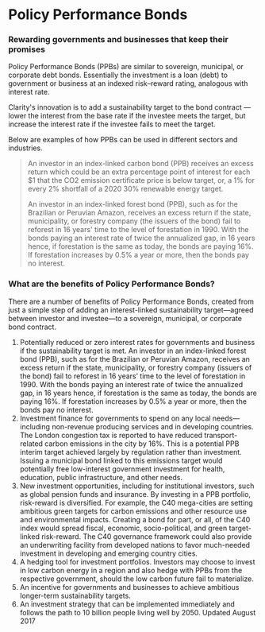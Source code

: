 # Policy Performance Bonds

### Rewarding governments and businesses that keep their promises

Policy Performance Bonds \(PPBs\) are similar to sovereign, municipal, or corporate debt bonds. Essentially the investment is a loan \(debt\) to government or business at an indexed risk–reward rating, analogous with interest rate.

Clarity's innovation is to add a sustainability target to the bond contract — lower the interest from the base rate if the investee meets the target, but increase the interest rate if the investee fails to meet the target.

Below are examples of how PPBs can be used in different sectors and industries.

> An investor in an index-linked carbon bond \(PPB\) receives an excess return which could be an extra percentage point of interest for each $1 that the CO2 emission certificate price is below target, or, a 1% for every 2% shortfall of a 2020 30% renewable energy target.
>
> An investor in an index-linked forest bond \(PPB\), such as for the Brazilian or Peruvian Amazon, receives an excess return if the state, municipality, or forestry company \(the issuers of the bond\) fail to reforest in 16 years' time to the level of forestation in 1990. With the bonds paying an interest rate of twice the annualized gap, in 16 years hence, if forestation is the same as today, the bonds are paying 16%. If forestation increases by 0.5% a year or more, then the bonds pay no interest.

### What are the benefits of Policy Performance Bonds?

There are a number of benefits of Policy Performance Bonds, created from just a simple step of adding an interest-linked sustainability target—agreed between investor and investee—to a sovereign, municipal, or corporate bond contract.1. Potentially reduced or zero interest rates for governments and business if the sustainability target is met.An investor in an index-linked forest bond \(PPB\), such as for the Brazilian or Peruvian Amazon, receives an excess return if the state, municipality, or forestry company \(issuers of the bond\) fail to reforest in 16 years’ time to the level of forestation in 1990. With the bonds paying an interest rate of twice the annualized gap, in 16 years hence, if forestation is the same as today, the bonds are paying 16%. If forestation increases by 0.5% a year or more, then the bonds pay no interest.2. Investment finance for governments to spend on any local needs—including non-revenue producing services and in developing countries.The London congestion tax is reported to have reduced transport-related carbon emissions in the city by 16%. This is a potential PPB interim target achieved largely by regulation rather than investment. Issuing a municipal bond linked to this emissions target would potentially free low-interest government investment for health, education, public infrastructure, and other needs. 3. New investment opportunities, including for institutional investors, such as global pension funds and insurance.By investing in a PPB portfolio, risk-reward is diversified. For example, the C40 mega-cities are setting ambitious green targets for carbon emissions and other resource use and environmental impacts. Creating a bond for part, or all, of the C40 index would spread fiscal, economic, socio-political, and green target-linked risk-reward. The C40 governance framework could also provide an underwriting facility from developed nations to favor much-needed investment in developing and emerging country cities.4. A hedging tool for investment portfolios.Investors may choose to invest in low carbon energy in a region and also hedge with PPBs from the respective government, should the low carbon future fail to materialize.5. An incentive for governments and businesses to achieve ambitious longer-term sustainability targets.6. An investment strategy that can be implemented immediately and follows the path to 10 billion people living well by 2050.Updated August 2017

